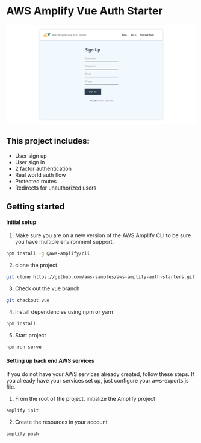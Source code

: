 # AWS Amplify Vue Auth Starter

![](hero.png)

## This project includes:    
- User sign up
- User sign in
- 2 factor authentication
- Real world auth flow
- Protected routes
- Redirects for unauthorized users

## Getting started    

#### Initial setup

1. Make sure you are on a new version of the AWS Amplify CLI to be sure you have multiple environment support.

```sh
npm install -g @aws-amplify/cli
```

2. clone the project    

```sh
git clone https://github.com/aws-samples/aws-amplify-auth-starters.git
```

3. Check out the vue branch

```sh
git checkout vue
```

4. install dependencies using npm or yarn    

```sh
npm install
```

5. Start project    

```sh
npm run serve
```

#### Setting up back end AWS services
    
If you do not have your AWS services already created, follow these steps. If you already have your services set up, just configure your aws-exports.js file.    

1. From the root of the project, initialize the Amplify project    

```sh
amplify init
```

2. Create the resources in your account

```sh
amplify push
```